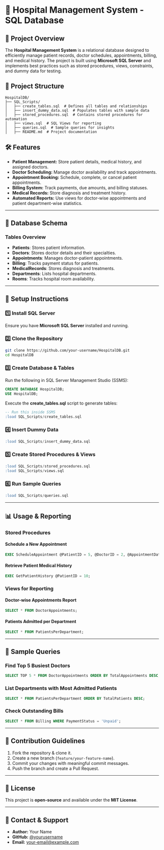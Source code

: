 # 🏥 Hospital Management System - SQL Database

## 📌 Project Overview
The **Hospital Management System** is a relational database designed to efficiently manage patient records, doctor schedules, appointments, billing, and medical history. The project is built using **Microsoft SQL Server** and implements best practices such as stored procedures, views, constraints, and dummy data for testing.

## 📂 Project Structure
```
HospitalDB/
├── SQL_Scripts/
│   ├── create_tables.sql  # Defines all tables and relationships
│   ├── insert_dummy_data.sql  # Populates tables with sample data
│   ├── stored_procedures.sql  # Contains stored procedures for automation
│   ├── views.sql  # SQL Views for reporting
│   ├── queries.sql  # Sample queries for insights
│   ├── README.md  # Project documentation
```

## 🛠 Features
- **Patient Management:** Store patient details, medical history, and assigned doctors.
- **Doctor Scheduling:** Manage doctor availability and track appointments.
- **Appointment Booking:** Schedule, complete, or cancel patient appointments.
- **Billing System:** Track payments, due amounts, and billing statuses.
- **Medical Records:** Store diagnosis and treatment history.
- **Automated Reports:** Use views for doctor-wise appointments and patient department-wise statistics.

---

## 📌 Database Schema
### **Tables Overview**
- **Patients**: Stores patient information.
- **Doctors**: Stores doctor details and their specialties.
- **Appointments**: Manages doctor-patient appointments.
- **Billing**: Tracks payment status for patients.
- **MedicalRecords**: Stores diagnosis and treatments.
- **Departments**: Lists hospital departments.
- **Rooms**: Tracks hospital room availability.

---

## 🚀 Setup Instructions
### **1️⃣ Install SQL Server**
Ensure you have **Microsoft SQL Server** installed and running.

### **2️⃣ Clone the Repository**
```sh
git clone https://github.com/your-username/HospitalDB.git
cd HospitalDB
```

### **3️⃣ Create Database & Tables**
Run the following in SQL Server Management Studio (SSMS):
```sql
CREATE DATABASE HospitalDB;
USE HospitalDB;
```
Execute the **create_tables.sql** script to generate tables:
```sql
-- Run this inside SSMS
:load SQL_Scripts/create_tables.sql
```

### **4️⃣ Insert Dummy Data**
```sql
:load SQL_Scripts/insert_dummy_data.sql
```

### **5️⃣ Create Stored Procedures & Views**
```sql
:load SQL_Scripts/stored_procedures.sql
:load SQL_Scripts/views.sql
```

### **6️⃣ Run Sample Queries**
```sql
:load SQL_Scripts/queries.sql
```

---

## 📊 Usage & Reporting
### **Stored Procedures**
#### **Schedule a New Appointment**
```sql
EXEC ScheduleAppointment @PatientID = 5, @DoctorID = 2, @AppointmentDate = '2025-02-15 10:30:00', @Status = 'Scheduled';
```
#### **Retrieve Patient Medical History**
```sql
EXEC GetPatientHistory @PatientID = 10;
```

### **Views for Reporting**
#### **Doctor-wise Appointments Report**
```sql
SELECT * FROM DoctorAppointments;
```
#### **Patients Admitted per Department**
```sql
SELECT * FROM PatientsPerDepartment;
```

---

## 📝 Sample Queries
### **Find Top 5 Busiest Doctors**
```sql
SELECT TOP 5 * FROM DoctorAppointments ORDER BY TotalAppointments DESC;
```
### **List Departments with Most Admitted Patients**
```sql
SELECT * FROM PatientsPerDepartment ORDER BY TotalPatients DESC;
```
### **Check Outstanding Bills**
```sql
SELECT * FROM Billing WHERE PaymentStatus = 'Unpaid';
```

---

## 🤝 Contribution Guidelines
1. Fork the repository & clone it.
2. Create a new branch (`feature/your-feature-name`).
3. Commit your changes with meaningful commit messages.
4. Push the branch and create a Pull Request.

---

## 📄 License
This project is **open-source** and available under the **MIT License**.

---

## 📧 Contact & Support
- **Author:** Your Name
- **GitHub:** [@yourusername](https://github.com/yourusername)
- **Email:** your-email@example.com

